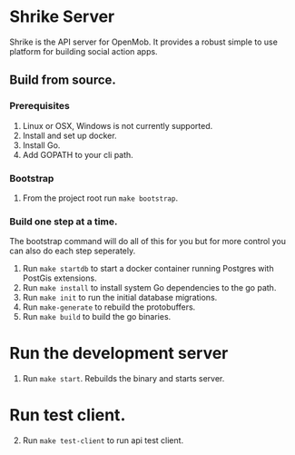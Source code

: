 # Shrike Server

Shrike is the API server for OpenMob. It provides a robust simple to use
platform for building social action apps.

## Build from source.

### Prerequisites

1. Linux or OSX, Windows is not currently supported.
2. Install and set up docker.
3. Install Go.
4. Add GOPATH to your cli path.

### Bootstrap

1. From the project root run `make bootstrap`.

### Build one step at a time.

The bootstrap command will do all of this for you but for more control you can
also do each step seperately.

1. Run `make startdb` to start a docker container running Postgres with PostGis
   extensions.
2. Run `make install` to install system Go dependencies to the go path.
3. Run `make init` to run the initial database migrations.
4. Run `make-generate` to rebuild the protobuffers.
5. Run `make build` to build the go binaries.

# Run the development server

1. Run `make start`. Rebuilds the binary and starts server.

# Run test client.

2. Run `make test-client` to run api test client.
